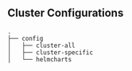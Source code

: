 ## Cluster Configurations
```shell
.
├── config
│   ├── cluster-all
│   ├── cluster-specific
│   └── helmcharts
```


